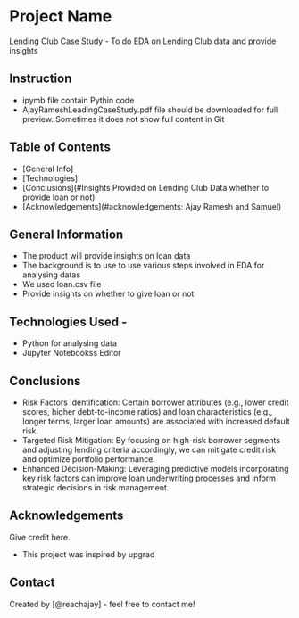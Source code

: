 # Project Name
Lending Club Case Study -
To do EDA on Lending Club data and provide insights

## Instruction
- ipymb file contain Pythin code
- AjayRameshLeadingCaseStudy.pdf file should be downloaded for full preview. Sometimes it does not show
  full content in Git

## Table of Contents
* [General Info]
* [Technologies]
* [Conclusions](#Insights Provided on Lending Club Data whether to provide loan or not)
* [Acknowledgements](#acknowledgements: Ajay Ramesh and Samuel)

<!-- You can include any other section that is pertinent to your problem -->

## General Information
- The product will provide insights on loan data
- The background is to use to use various steps involved in EDA for analysing datas
- We used loan.csv file 
- Provide insights on whether to give loan or not

## Technologies Used  - 
  - Python for analysing data
  - Jupyter Notebookss Editor
      
## Conclusions
- Risk Factors Identification: Certain borrower attributes (e.g., lower credit scores, higher debt-to-income ratios) and loan characteristics (e.g., longer terms, larger loan amounts) are associated with increased default risk.
- Targeted Risk Mitigation: By focusing on high-risk borrower segments and adjusting lending criteria accordingly, we can mitigate credit risk and optimize portfolio performance.
- Enhanced Decision-Making: Leveraging predictive models incorporating key risk factors can improve loan underwriting processes and inform strategic decisions in risk management.


## Acknowledgements
Give credit here.
- This project was inspired by  upgrad
  

## Contact
Created by [@reachajay] - feel free to contact me!


<!-- Optional -->
<!-- ## License -->
<!-- This project is open source and available under the [... License](). -->

<!-- You don't have to include all sections - just the one's relevant to your project -->
